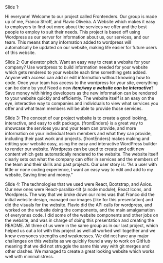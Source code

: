 Slide 1:

Hi everyone! Welcome to our project called Frontenders. Our group is made up of me, Franco Stroff, and Flavio Oliveira. A Website which makes it easy to employers to find out more about the services we offer and the best people to employ to suit their needs. This project is based off using Wordpress as our server for information about us, our services, and our team. This means that any information added to wordpress will automatically be updated on our website, making life easier for future users of this website. 

Slide 2:
Our elevator pitch. Want an easy way to creat a website for your company? Use wordpress to build information needed for your website which gets rendered to your website each time something gets added. Anyone with access can add or edit information without knowing how to code. Once your team has access to the wordpress for your site, everything can be done by you! Need a new ***item/way a website can be interactive***? Save money with hiring developers as the new information can be rendered to your website quickly and efficiently. The website itself is an easy on the eye, interactive way to companies and individuals to view what services you offer and what team members will be able to provide those services. 

Slide 3:
The concept of our project website is to create a good looking, interactive, and easy to edit package. {frontEnders} is a great way to showcase the services you and your team can provide, and more information on your individual team members and what they can provide, including their past work and projects. {frontEnders} makes making and editing your website easy, using the easy and interactive WordPress builder to render our website. Wordpress can be used to create and edit new content which gets automatically rendered to the website. The website itself clearly sets out what the company can offer in services and the members of the team and their skills and past projects. Our user story is: “As a user with little or none coding experience, I want an easy way to edit and add to my website, Saving time and money.”

Slide 4:
The technologies that we used were React, Bootstrap, and Axios. Our new ones were React-parallax-tilt (a node module), React Icons, and Wordpress. The way that we broke down our roles was that Franco did the initial website design, managed our images (like for this presentation) and did the visuals for the website. Flavio did the API calls for wordpress, and worked on the website doing the components, and the main amalgamation of everyones code. I did some of the website components and other jobs on the website, and was in charge of doing this presentation and creating the README. All three of us were in the same group as in our last project, which helped us out a lot with this project as well all worked well together and we knew everyones strengths and weaknesses. We did not have any major challenges on this website as we quickly found a way to work on GitHub meaning that we did not struggle the same this way with git merges and other clashes. We managed to create a great looking website which works well with minimal stress. 
